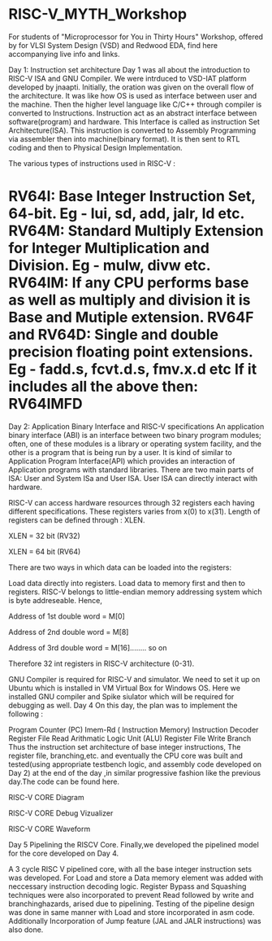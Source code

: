 # RISC-V_MYTH_Workshop

For students of "Microprocessor for You in Thirty Hours" Workshop, offered by for VLSI System Design (VSD) and Redwood EDA, find here accompanying live info and links.


Day 1: Instruction set architecture
Day 1 was all about the introduction to RISC-V ISA and GNU Compiler. We were intrduced to VSD-IAT platform developed by jnaapti. Initially, the oration was given on the overall flow of the architecture. It was like how OS is used as interface between user and the machine. Then the higher level language like C/C++ through compiler is converted to Instructions. Instruction act as an abstract interface between software(program) and hardware. This Interface is called as instruction Set Architecture(ISA). This instruction is converted to Assembly Programming via assembler then into machine(binary format). It is then sent to RTL coding and then to Physical Design Implementation.

The various types of instructions used in RISC-V :

RV64I: Base Integer Instruction Set, 64-bit. Eg - lui, sd, add, jalr, ld etc.
RV64M: Standard Multiply Extension for Integer Multiplication and Division. Eg - mulw, divw etc.
RV64IM: If any CPU performs base as well as multiply and division it is Base and Mutiple extension.
RV64F and RV64D: Single and double precision floating point extensions. Eg - fadd.s, fcvt.d.s, fmv.x.d etc
If it includes all the above then: RV64IMFD
=========================================================================
Day 2: Application Binary Interface and RISC-V specifications
An application binary interface (ABI) is an interface between two binary program modules; often, one of these modules is a library or operating system facility, and the other is a program that is being run by a user. It is kind of similar to Application Program Interface(API) which provides an interaction of Application programs with standard libraries. There are two main parts of ISA: User and System ISa and User ISA. User ISA can directly interact with hardware.

RISC-V can access hardware resources through 32 registers each having different specifications. These registers varies from x(0) to x(31). Length of registers can be defined through : XLEN.

XLEN = 32 bit (RV32)

XLEN = 64 bit (RV64)

There are two ways in which data can be loaded into the registers:

Load data directly into registers.
Load data to memory first and then to registers.
RISC-V belongs to little-endian memory addressing system which is byte addreseable. Hence,

Address of 1st double word = M[0]

Address of 2nd double word = M[8]

Address of 3rd double word = M[16]........ so on


Therefore 32 int registers in RISC-V architecture (0-31).

GNU Compiler is required for RISC-V and simulator. We need to set it up on Ubuntu which is installed in VM Virtual Box for Windows OS. Here we installed GNU compiler and Spike siulator which will be required for debugging as well.
Day 4
On this day, the plan was to implement the following :

Program Counter (PC)
Imem-Rd ( Instruction Memory)
Instruction Decoder
Register File Read
Arithmatic Logic Unit (ALU)
Register File Write
Branch
Thus the instruction set architecture of base integer instructions, The register file, branching,etc. and eventually the CPU core was built and tested(using appropriate testbench logic, and assembly code developed on Day 2) at the end of the day ,in similar progressive fashion like the previous day.The code can be found here.

RISC-V CORE Diagram 

RISC-V CORE Debug Vizualizer 

RISC-V CORE Waveform 

Day 5 Pipelining the RISCV Core.
Finally,we developed the pipelined model for the core developed on Day 4.

A 3 cycle RISC V pipelined core, with all the base integer instruction sets was developed.
For Load and store a Data memory element was added with neccessary instruction decoding logic.
Register Bypass and Squashing techniques were also incorporated to prevent Read followed by write and branchinghazards, arised due to pipelining.
Testing of the pipeline design was done in same manner with Load and store incorporated in asm code.
Additionally Incorporation of Jump feature (JAL and JALR instructions) was also done.
